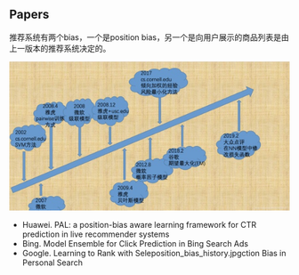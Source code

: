 ## Papers
推荐系统有两个bias，一个是position bias，另一个是向用户展示的商品列表是由上一版本的推荐系统决定的。

![avatar](../imgs/position_bias_history.jpg)
- Huawei. PAL: a position-bias aware learning framework for CTR prediction in live recommender systems
- Bing. Model Ensemble for Click Prediction in Bing Search Ads
- Google. Learning to Rank with Seleposition_bias_history.jpgction Bias in Personal Search
